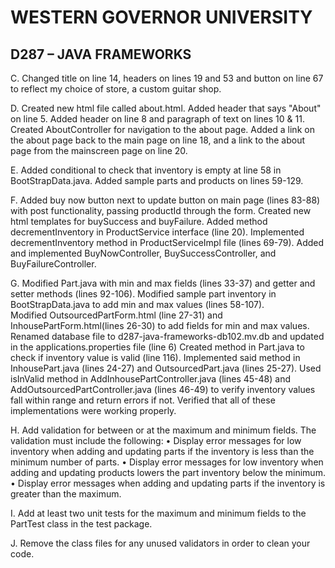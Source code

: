 # WESTERN GOVERNOR UNIVERSITY 
## D287 – JAVA FRAMEWORKS
C.  Changed title on line 14, headers on lines 19 and 53 and button on line 67 to reflect my choice of store, a custom guitar shop.  

D.  Created new html file called about.html.  Added header that says "About" on line 5. Added header on line 8 and paragraph of text on lines 10 & 11. 
Created AboutController for navigation to the about page. 
Added a link on the about page back to the main page on line 18, and a link to the about page from the mainscreen page on line 20.

E.  Added conditional to check that inventory is empty at line 58 in BootStrapData.java.  Added sample parts and products on lines 59-129.

F.  Added buy now button next to update button on main page (lines 83-88) with post functionality, passing productId through the form.
    Created new html templates for buySuccess and buyFailure.  Added method decrementInventory in ProductService interface (line 20).
    Implemented decrementInventory method in ProductServiceImpl file (lines 69-79).
    Added and implemented BuyNowController, BuySuccessController, and BuyFailureController.

G.  Modified Part.java with min and max fields (lines 33-37) and getter and setter methods (lines 92-106).
    Modified sample part inventory in BootStrapData.java to add min and max values (lines 58-107).  
    Modified OutsourcedPartForm.html (line 27-31) and InhousePartForm.html(lines 26-30) to add fields for min and max values.
    Renamed database file to d287-java-frameworks-db102.mv.db and updated in the applications.properties file (line 6)
    Created method in Part.java to check if inventory value is valid (line 116).
    Implemented said method in InhousePart.java (lines 24-27) and OutsourcedPart.java (lines 25-27).
    Used isInValid method in AddInhousePartController.java (lines 45-48) and AddOutsourcedPartController.java (lines 46-49) to verify inventory values fall within range and return errors if not.
    Verified that all of these implementations were working properly.

H.  Add validation for between or at the maximum and minimum fields. The validation must include the following:
•  Display error messages for low inventory when adding and updating parts if the inventory is less than the minimum number of parts.
•  Display error messages for low inventory when adding and updating products lowers the part inventory below the minimum.
•  Display error messages when adding and updating parts if the inventory is greater than the maximum.

I.  Add at least two unit tests for the maximum and minimum fields to the PartTest class in the test package.

J.  Remove the class files for any unused validators in order to clean your code.
